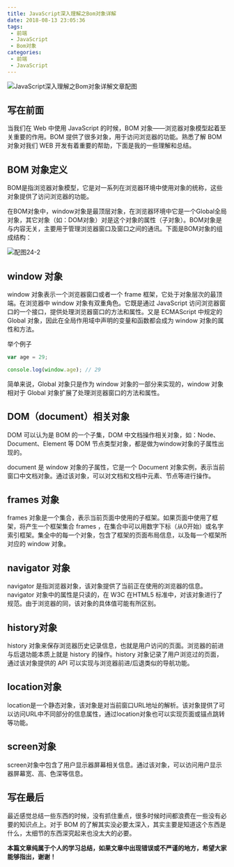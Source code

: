 ```yaml
---
title: JavaScript深入理解之Bom对象详解
date: 2018-08-13 23:05:36
tags:
 - 前端
 - JavaScript
 - Bom对象
categories:
 - 前端
 - JavaScript
---
```


![JavaScript深入理解之Bom对象详解文章配图](https://cavszhouyou-1254093697.cos.ap-chongqing.myqcloud.com/peitu24-1.jpg)

## 写在前面

当我们在 Web 中使用 JavaScript 的时候，BOM 对象——浏览器对象模型起着至关重要的作用。BOM 提供了很多对象，用于访问浏览器的功能。熟悉了解 BOM 对象对我们 WEB 开发有着重要的帮助，下面是我的一些理解和总结。

<!-- more -->

## BOM 对象定义

BOM是指浏览器对象模型，它是对一系列在浏览器环境中使用对象的统称，这些对象提供了访问浏览器的功能。

在BOM对象中，window对象是最顶层对象，在浏览器环境中它是一个Global全局对象，其它对象（如：DOM对象）对是这个对象的属性（子对象）。BOM对象是与内容无关，主要用于管理浏览器窗口及窗口之间的通讯。下面是BOM对象的组成结构：

![配图24-2](https://cavszhouyou-1254093697.cos.ap-chongqing.myqcloud.com/peitu24-2.png)

## window 对象

window 对象表示一个浏览器窗口或者一个 frame 框架，它处于对象层次的最顶端。在浏览器中 window 对象有双重角色。它既是通过 JavaScript 访问浏览器窗口的一个接口，提供处理浏览器窗口的方法和属性。又是 ECMAScript 中规定的 Global 对象，因此在全局作用域中声明的变量和函数都会成为 window 对象的属性和方法。

举个例子

```js
var age = 29;

console.log(window.age); // 29
```

简单来说，Global 对象只是作为 window 对象的一部分来实现的，window 对象相对于 Global 对象扩展了处理浏览器窗口的方法和属性。

## DOM（document）相关对象

DOM 可以认为是 BOM 的一个子集，DOM 中文档操作相关对象，如：Node、Document、Element 等 DOM 节点类型对象，都是做为window对象的子属性出现的。

document 是 window 对象的子属性，它是一个 Document 对象实例，表示当前窗口中文档对象。通过该对象，可以对文档和文档中元素、节点等进行操作。

## frames 对象

frames 对象是一个集合，表示当前页面中使用的子框架。如果页面中使用了框架，将产生一个框架集合 frames ，在集合中可以用数字下标（从0开始）或名字索引框架。集全中的每一个对象，包含了框架的页面布局信息，以及每一个框架所对应的 window 对象。

## navigator 对象

navigator 是指浏览器对象，该对象提供了当前正在使用的浏览器的信息。navigator 对象中的属性是只读的，在 W3C 在HTML5 标准中，对该对象进行了规范。由于浏览器的同，该对象的具体值可能有所区别。

## history对象

history 对象来保存浏览器历史记录信息，也就是用户访问的页面。浏览器的前进与后退功能本质上就是 history 的操作。history 对象记录了用户浏览过的页面，通过该对象提供的 API 可以实现与浏览器前进/后退类似的导航功能。

## location对象

location是一个静态对象，该对象是对当前窗口URL地址的解析。该对象提供了可以访问URL中不同部分的信息属性，通过location对象也可以实现页面或锚点跳转等功能。

## screen对象

screen对象中包含了用户显示器屏幕相关信息。通过该对象，可以访问用户显示器屏幕宽、高、色深等信息。

## 写在最后

最近感觉总结一些东西的时候，没有抓住重点，很多时候时间都浪费在一些没有必要的知识点上。对于 BOM 的了解其实没必要太深入，其实主要是知道这个东西是什么，太细节的东西深究起来也没太大的必要。

**本篇文章纯属于个人的学习总结，如果文章中出现错误或不严谨的地方，希望大家能够指出，谢谢！** 